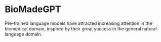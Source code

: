 # BioMadeGPT
Pre-trained language models have attracted increasing attention in the biomedical domain, inspired by their great success in the general natural language domain.
